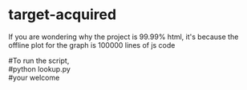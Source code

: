 # target-acquired
If you are wondering why the project is 99.99% html, it's because the offline plot for the graph is 100000 lines of js code

#To run the script,     
#python lookup.py    
#your welcome    
